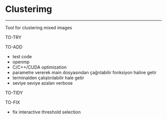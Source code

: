 # Clusterimg
---
Tool for clustering mixed images

TO-TRY

TO-ADD
- test code
- openmp
- C/C++/CUDA optimization
- parametre vererek main dosyasından çağrılabilir fonksiyon haline getir
- terminalden çalıştırılabilir hale getir
- seviye seviye azalan verbose

TO-TIDY

TO-FIX
- fix interactive threshold selection